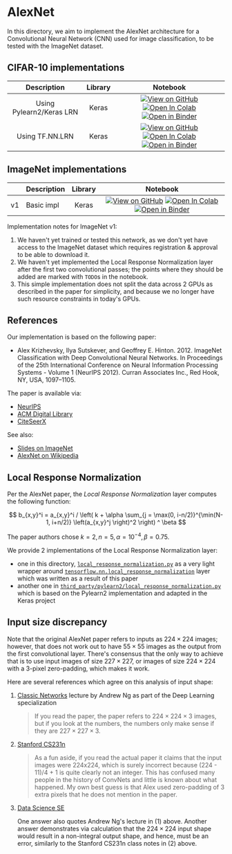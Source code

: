 # AlexNet

In this directory, we aim to implement the AlexNet architecture for a
Convolutional Neural Network (CNN) used for image classification, to be tested
with the ImageNet dataset.

## CIFAR-10 implementations

| Description | Library | Notebook |
|:-----------:|:-------:|:--------:|
| Using Pylearn2/Keras LRN | Keras | [![View on GitHub][github-badge]][github-cifar10-pylearn2-lrn] [![Open In Colab][colab-badge]][colab-cifar10-pylearn2-lrn] [![Open in Binder][binder-badge]][binder-cifar10-pylearn2-lrn] |
| Using TF.NN.LRN | Keras | [![View on GitHub][github-badge]][github-cifar10-tf-nn-lrn] [![Open In Colab][colab-badge]][colab-cifar10-tf-nn-lrn] [![Open in Binder][binder-badge]][binder-cifar10-tf-nn-lrn] |

## ImageNet implementations

|      | Description    | Library | Notebook |
|:----:| -------------- |:-------:|:--------:|
|  v1  | Basic impl     |  Keras  | [![View on GitHub][github-badge]][github-basic] [![Open In Colab][colab-badge]][colab-basic] [![Open in Binder][binder-badge]][binder-basic] |

Implementation notes for ImageNet v1:

1. We haven't yet trained or tested this network, as we don't yet have access to
   the ImageNet dataset which requires registration & approval to be able to
   download it.
2. We haven't yet implemented the Local Response Normalization layer after the
   first two convolutional passes; the points where they should be added are
   marked with `TODO`s in the notebook.
3. This simple implementation does not split the data across 2 GPUs as described
   in the paper for simplicity, and because we no longer have such resource
   constraints in today's GPUs.

## References

Our implementation is based on the following paper:

* Alex Krizhevsky, Ilya Sutskever, and Geoffrey E. Hinton. 2012. ImageNet
  Classification with Deep Convolutional Neural Networks. In Proceedings of the
  25th International Conference on Neural Information Processing Systems -
  Volume 1 (NeurIPS 2012). Curran Associates Inc., Red Hook, NY, USA, 1097–1105.

The paper is available via:

* [NeurIPS][neurips-alexnet]
* [ACM Digital Library][acm-alexnet]
* [CiteSeerX][citeseer-alexnet]

See also:

* [Slides on ImageNet][imagenet-slides]
* [AlexNet on Wikipedia][alexnet-wiki]

## Local Response Normalization

Per the AlexNet paper, the _Local Response Normalization_ layer computes the
following function:

$$
b_{x,y}^i = a_{x,y}^i /
    \left(
        k + \alpha \sum_{j = \max(0, i-n/2)}^{\min(N-1, i+n/2)}
        \left(a_{x,y}^j \right)^2
    \right) ^ \beta
$$

The paper authors chose $k = 2, n = 5, \alpha = 10^{-4}, \beta = 0.75$.

We provide 2 implementations of the Local Response Normalization layer:

* one in this directory,
  [`local_response_normalization.py`](local_response_normaliation.py) as a very
  light wrapper around [`tensorflow.nn.local_response_normalization`][tf-nn-lrn]
  layer which was written as a result of this paper
* another one in
  [`third_party/pylearn2/local_response_normalization.py`](../third_party/pylearn2/local_response_normalization.py)
  which is based on the Pylearn2 implementation and adapted in the Keras project

## Input size discrepancy

Note that the original AlexNet paper refers to inputs as $224 \times 224$
images; however, that does not work out to have $55 \times 55$ images as the
output from the first convolutional layer. There's consensus that the only way
to achieve that is to use input images of size $227 \times 227$, or images of
size $224 \times 224$ with a 3-pixel zero-padding, which makes it work.

Here are several references which agree on this analysis of input shape:

1. [Classic Networks][classic-networks] lecture by Andrew Ng as part of the Deep
   Learning specialization

   > If you read the paper, the paper refers to $224 \times 224 \times 3$
   > images, but if you look at the numbers, the numbers only make sense if they
   > are $227 \times 227 \times 3$.

2. [Stanford CS231n][stanford-cs231n]

   > As a fun aside, if you read the actual paper it claims that the input
   > images were 224x224, which is surely incorrect because (224 - 11)/4 + 1 is
   > quite clearly not an integer. This has confused many people in the history
   > of ConvNets and little is known about what happened. My own best guess is
   > that Alex used zero-padding of 3 extra pixels that he does not mention in
   > the paper.

3. [Data Science SE][datascience-se]

   One answer also quotes Andrew Ng's lecture in (1) above. Another answer
   demonstrates via calculation that the $224 \times 224$ input shape would
   result in a non-integral output shape, and hence, must be an error, similarly
   to the Stanford CS231n class notes in (2) above.

[github-badge]: https://img.shields.io/badge/View-on%20GitHub-blue?logo=GitHub
[colab-badge]: https://colab.research.google.com/assets/colab-badge.svg
[binder-badge]: https://static.mybinder.org/badge_logo.svg

[github-cifar10-pylearn2-lrn]: AlexNet_for_CIFAR-10_with_Pylearn2_Keras_LRN.ipynb
[colab-cifar10-pylearn2-lrn]: https://colab.research.google.com/github/mbrukman/reimplementing-ml-papers/blob/main/alexnet/AlexNet_for_CIFAR-10_with_Pylearn2_Keras_LRN.ipynb
[binder-cifar10-pylearn2-lrn]: https://mybinder.org/v2/gh/mbrukman/reimplementing-ml-papers/main?filepath=alexnet/AlexNet_for_CIFAR-10_with_Pylearn2_Keras_LRN.ipynb

[github-cifar10-tf-nn-lrn]: AlexNet_for_CIFAR-10_in_Keras_with_tf_nn_LocalResponseNormalization.ipynb
[colab-cifar10-tf-nn-lrn]: https://colab.research.google.com/github/mbrukman/reimplementing-ml-papers/blob/main/alexnet/AlexNet_for_CIFAR-10_in_Keras_with_tf_nn_LocalResponseNormalization.ipynb
[binder-cifar10-tf-nn-lrn]: https://mybinder.org/v2/gh/mbrukman/reimplementing-ml-papers/main?filepath=alexnet/AlexNet_for_CIFAR-10_in_Keras_with_tf_nn_LocalResponseNormalization.ipynb

[github-basic]: Basic_AlexNet_in_Keras.ipynb
[colab-basic]: https://colab.research.google.com/github/mbrukman/reimplementing-ml-papers/blob/main/alexnet/Basic_AlexNet_in_Keras.ipynb
[binder-basic]: https://mybinder.org/v2/gh/mbrukman/reimplementing-ml-papers/main?filepath=alexnet/Basic_AlexNet_in_Keras.ipynb

[neurips-alexnet]: https://papers.nips.cc/paper/2012/hash/c399862d3b9d6b76c8436e924a68c45b-Abstract.html
[acm-alexnet]: https://dl.acm.org/doi/10.5555/2999134.2999257
[citeseer-alexnet]: http://citeseerx.ist.psu.edu/viewdoc/summary?doi=10.1.1.299.205

[imagenet-slides]: https://image-net.org/static_files/files/supervision.pdf
[alexnet-wiki]: https://en.wikipedia.org/wiki/AlexNet

[classic-networks]: https://youtu.be/dZVkygnKh1M?t=421
[stanford-cs231n]: https://cs231n.github.io/convolutional-networks/
[datascience-se]: https://datascience.stackexchange.com/questions/29245/what-is-the-input-size-of-alex-net

[tf-nn-lrn]: https://www.tensorflow.org/api_docs/python/tf/nn/local_response_normalization
